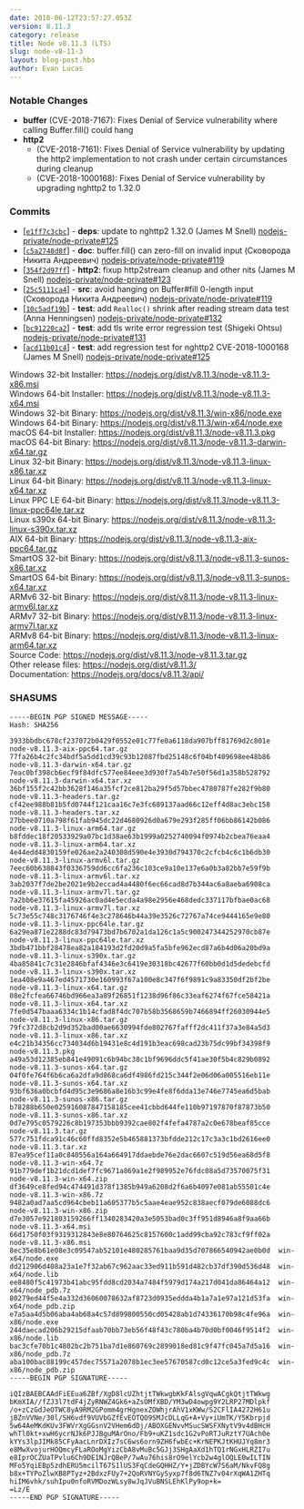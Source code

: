 ```yaml
---
date: 2018-06-12T23:57:27.053Z
version: 8.11.3
category: release
title: Node v8.11.3 (LTS)
slug: node-v8-11-3
layout: blog-post.hbs
author: Evan Lucas
---
```


### Notable Changes

* **buffer** (CVE-2018-7167): Fixes Denial of Service vulnerability where calling Buffer.fill() could hang
* **http2**
  * (CVE-2018-7161): Fixes Denial of Service vulnerability by updating the http2 implementation to not crash under certain circumstances during cleanup
  * (CVE-2018-1000168): Fixes Denial of Service vulnerability by upgrading nghttp2 to 1.32.0

### Commits

* [[`e1ff7c3cbc`](https://github.com/nodejs/node/commit/e1ff7c3cbc)] - **deps**: update to nghttp2 1.32.0 (James M Snell) [nodejs-private/node-private#125](https://github.com/nodejs-private/node-private/pull/125)
* [[`c5a2748d8f`](https://github.com/nodejs/node/commit/c5a2748d8f)] - **doc**: buffer.fill() can zero-fill on invalid input (Сковорода Никита Андреевич) [nodejs-private/node-private#119](https://github.com/nodejs-private/node-private/pull/119)
* [[`354f2d97ff`](https://github.com/nodejs/node/commit/354f2d97ff)] - **http2**: fixup http2stream cleanup and other nits (James M Snell) [nodejs-private/node-private#123](https://github.com/nodejs-private/node-private/pull/123)
* [[`25c5111ca4`](https://github.com/nodejs/node/commit/25c5111ca4)] - **src**: avoid hanging on Buffer#fill 0-length input (Сковорода Никита Андреевич) [nodejs-private/node-private#119](https://github.com/nodejs-private/node-private/pull/119)
* [[`10c5adf19b`](https://github.com/nodejs/node/commit/10c5adf19b)] - **test**: add `Realloc()` shrink after reading stream data test (Anna Henningsen) [nodejs-private/node-private#132](https://github.com/nodejs-private/node-private/pull/132)
* [[`bc91220ca2`](https://github.com/nodejs/node/commit/bc91220ca2)] - **test**: add tls write error regression test (Shigeki Ohtsu) [nodejs-private/node-private#131](https://github.com/nodejs-private/node-private/pull/131)
* [[`acd11b01c4`](https://github.com/nodejs/node/commit/acd11b01c4)] - **test**: add regression test for nghttp2 CVE-2018-1000168 (James M Snell) [nodejs-private/node-private#125](https://github.com/nodejs-private/node-private/pull/125)

Windows 32-bit Installer: https://nodejs.org/dist/v8.11.3/node-v8.11.3-x86.msi<br>
Windows 64-bit Installer: https://nodejs.org/dist/v8.11.3/node-v8.11.3-x64.msi<br>
Windows 32-bit Binary: https://nodejs.org/dist/v8.11.3/win-x86/node.exe<br>
Windows 64-bit Binary: https://nodejs.org/dist/v8.11.3/win-x64/node.exe<br>
macOS 64-bit Installer: https://nodejs.org/dist/v8.11.3/node-v8.11.3.pkg<br>
macOS 64-bit Binary: https://nodejs.org/dist/v8.11.3/node-v8.11.3-darwin-x64.tar.gz<br>
Linux 32-bit Binary: https://nodejs.org/dist/v8.11.3/node-v8.11.3-linux-x86.tar.xz<br>
Linux 64-bit Binary: https://nodejs.org/dist/v8.11.3/node-v8.11.3-linux-x64.tar.xz<br>
Linux PPC LE 64-bit Binary: https://nodejs.org/dist/v8.11.3/node-v8.11.3-linux-ppc64le.tar.xz<br>
Linux s390x 64-bit Binary: https://nodejs.org/dist/v8.11.3/node-v8.11.3-linux-s390x.tar.xz<br>
AIX 64-bit Binary: https://nodejs.org/dist/v8.11.3/node-v8.11.3-aix-ppc64.tar.gz<br>
SmartOS 32-bit Binary: https://nodejs.org/dist/v8.11.3/node-v8.11.3-sunos-x86.tar.xz<br>
SmartOS 64-bit Binary: https://nodejs.org/dist/v8.11.3/node-v8.11.3-sunos-x64.tar.xz<br>
ARMv6 32-bit Binary: https://nodejs.org/dist/v8.11.3/node-v8.11.3-linux-armv6l.tar.xz<br>
ARMv7 32-bit Binary: https://nodejs.org/dist/v8.11.3/node-v8.11.3-linux-armv7l.tar.xz<br>
ARMv8 64-bit Binary: https://nodejs.org/dist/v8.11.3/node-v8.11.3-linux-arm64.tar.xz<br>
Source Code: https://nodejs.org/dist/v8.11.3/node-v8.11.3.tar.gz<br>
Other release files: https://nodejs.org/dist/v8.11.3/<br>
Documentation: https://nodejs.org/docs/v8.11.3/api/

<h3 id="shasums">SHASUMS</h3>

```
-----BEGIN PGP SIGNED MESSAGE-----
Hash: SHA256

3933bbdbc678cf237072b0429f0552e01c77fe0a6118da907bff81769d2c801e  node-v8.11.3-aix-ppc64.tar.gz
77fa26b4c2fc34bdf5a5dd1cd39c93b12087fbd25148c6f04bf409698ee48b86  node-v8.11.3-darwin-x64.tar.gz
7eac0bf398cb6ecf9f84dfc577ee84eee3d930f7a54b7e50f56d1a358b528792  node-v8.11.3-darwin-x64.tar.xz
36bf155f2c42bb3628f146a35fcf2ce812ba29f5d57bbec4780787fe282f9b80  node-v8.11.3-headers.tar.gz
cf42ee988b81b5fd0744f121caa16c7e3fc689137aad66c12eff4d8ac3ebc158  node-v8.11.3-headers.tar.xz
27bbee0710a798f61fab945dc22d4680926d0a679e293f285ff06bb86142b086  node-v8.11.3-linux-arm64.tar.gz
b8fddec18f20533929a07bc1d38ae63b1999a0252740094f0974b2cbea76eaa4  node-v8.11.3-linux-arm64.tar.xz
4e44edd4830159fe026ae2a240308d590e4e3930d794370c2cfcb4c6c1b6db30  node-v8.11.3-linux-armv6l.tar.gz
7eec60b638843f0336759dd6cc6fa236c103ce9a10e137e6a0b3a82bb7e59f9b  node-v8.11.3-linux-armv6l.tar.xz
3ab2037f7de2be2021e9b2eccad4a4480f6ec66cad8d7b344ac6a8aeba6908ca  node-v8.11.3-linux-armv7l.tar.gz
7a2bb6e37615fa45926ac0ad4e5ecda4a98e2956e468dedc337117bfbae0ac68  node-v8.11.3-linux-armv7l.tar.xz
5c73e55c748c3176746f4e3c278646b44a39e3526c72767a74ce9444165e9e80  node-v8.11.3-linux-ppc64le.tar.gz
6a29ea871e2288dc83d79473bd7b6702a1da126c1a5c900247344252970cb87e  node-v8.11.3-linux-ppc64le.tar.xz
3bdb471bbf28478ea82a184193d2fd20d9a5fa5bfe962ecd87a6b4d06a20bd9a  node-v8.11.3-linux-s390x.tar.gz
4ba85841c7c31e2846bfaf4346e3c6419e30318bc42677f60bb0d1d5dedebcfd  node-v8.11.3-linux-s390x.tar.xz
1ea408e9a467ed4571730e160993f67a100e8c347f6f9891c9a83350df2bf2be  node-v8.11.3-linux-x64.tar.gz
08e2fcfea66746bd966ea3a89f26851f1238d96f86c33eaf6274f67fce58421a  node-v8.11.3-linux-x64.tar.xz
7fe0d547baaa6334c1b14cfad8f4dc707b58b3568659b7466894ff26030944e5  node-v8.11.3-linux-x86.tar.gz
79fc372d8cb2d9d352bad00ae6630994fde802767fafff2dc411f37a3e84a5d3  node-v8.11.3-linux-x86.tar.xz
e4c21b34356cc734034d6b19431e8c4d191b3eac698cad23b75dc99bf34398f9  node-v8.11.3.pkg
a49a53d12385eb841e49091c6b94bc38c1bf9696ddc5f41ae30f5b4c829b0892  node-v8.11.3-sunos-x64.tar.gz
04f0fe764f6b6ca6a2dfa9d868ca6df4986fd215c344f2e06d06a005516eb11e  node-v8.11.3-sunos-x64.tar.xz
93bf636a0bcbfd4d95c3e9686a8e16b3c99e4fe8f6dda13e746e7745ea6d5bab  node-v8.11.3-sunos-x86.tar.gz
b78288b650e025916087847158185cee41cbbd644fe110b97197870f87873b50  node-v8.11.3-sunos-x86.tar.xz
0d7e795c0579226c8b197353bbb9392cae802f4fefa4787a2c0e678beaf85cce  node-v8.11.3.tar.gz
577c751fdca91c46c60ffd8352e5b465881373bfdde212c17c3a3c1bd2616ee0  node-v8.11.3.tar.xz
87ea95cef11a0c840556a164a664917ddaebde76e2dac6607c519d56ea68d5f8  node-v8.11.3-win-x64.7z
91b779def1b21dcd1def7fc9671a869a1e2f989952e76fdc08a5d73570075f31  node-v8.11.3-win-x64.zip
df3649ce8fed94c474491d378f1385b949a6208d2f6a6b4097e081ab55501c4e  node-v8.11.3-win-x86.7z
9482a0ad7aa5cd964cbeb11a605377b5c5aae4eae952c838aecf079de6088dc6  node-v8.11.3-win-x86.zip
d7e3057e921803159266ff1340283420a3e5053bad0c3ff951d8946a8f9aa66b  node-v8.11.3-x64.msi
66d1750f03f9319312843e8e80764625c8157600c1add99cba92c783cf9ff02a  node-v8.11.3-x86.msi
8ec35e8b61e08e3c09547ab52101e480285761baa9d35d707866540942ae0b0d  win-x64/node.exe
dd212906d408a23a1e7f32ab67c962aac33ed911b591d482cb37df390d536d48  win-x64/node.lib
ee8480f5c41973b41abc95fdd8cd2034a7484f5979d174a217d041da86464a12  win-x64/node_pdb.7z
80279ed44f5e4a332d36060078632af8723d0935eddda4b1a7a1e97a121d53fa  win-x64/node_pdb.zip
e7a5aa4d5b06aba4ab68a4c57d899800550cd05428ab1d74336170b98c4fe96a  win-x86/node.exe
244daecad206b29215dfaab70bb73eb56f48f43c780ba4b70d0bf0046f9514f2  win-x86/node.lib
bac3cfe70b1c4802bc2b751ba7d1e860769c2899018ed81c9f47fc045a7d5a16  win-x86/node_pdb.7z
aba100bac88199c457dec75571a2078b1ec3ee57670587cd0c12ce5a3fed9c4c  win-x86/node_pdb.zip
-----BEGIN PGP SIGNATURE-----

iQIzBAEBCAAdFiEEua6ZBf/XgD8lcUZhtjtTWkwgbKkFAlsgVqwACgkQtjtTWkwg
bKmXIA//fZJ3l7tdF4jZyRNWZ4Gk6+aZsOMfXBD/YM3wD4owpg9Y2LRP27MDlpkf
/o+zCzGdJeOTWC8yA9RM2GPomm4grHgnexZOWhjrAhV1xKWw/S2CFlIA4272H61u
jBZnVVNe/30l/SH6vdf9VUVbGZfEvEOTQO9SMJcDLLqG+A+Vy+iUmTK/Y5Kbrpjd
5w64AeMKdKUv3FWVrXgGGsnV2VHem6dDj/ABOXGENvvMSucSWSFXNytV9v4dBHcH
whTl0kt+xwH6ycrNJk6PJJBguMArOno/Fb9+uKZ1sdc1G2vPoRTJuRztY7UAch0e
kYYs3lpJIMk85CFyAacLnrDXIz7sC6ws6orn9ZH6fwbEc+KrNEPKJtKHUJYq8mr3
e8MwXvojurHOQmcyFLaROoMgYizCbA8vMuBc5GJj3SHgAaXd1hTQ1rNGxHLRZI7u
e8IprOCZUaTPvlu6Ch9DE1NJrQBeP/7wAu76his8rO9elYcb2w4glOQLE0wILTIN
MFo5YqiEBp5zdhERU5mcilT67S1lUS3FqCdeGQHHZ/Y+jZDBYcW7S6aM/NkvFQ8g
b8x+TYPoZlwXB8PTyz+2BdxzFUy7+2QoRVNYGySyxp7f8d6TNZ7v04rXqWA1ZHTq
hiIM6vhk/suhIpu0nfoRVMDozWLsy8wJqJVuBNSLEhKlPy9op+k=
=Lz/E
-----END PGP SIGNATURE-----

```
